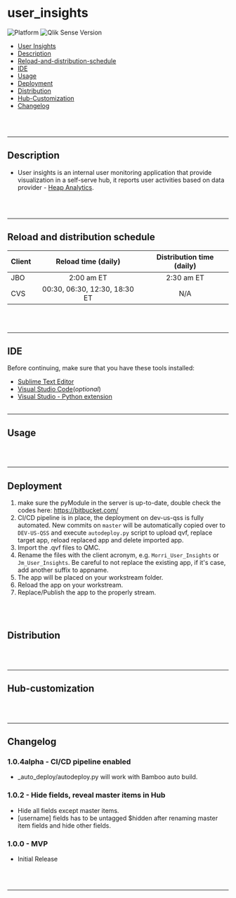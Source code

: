 # user_insights

![Platform](https://img.shields.io/badge/platform-Qlik%20Sense%20Hub-lightgrey.svg)
![Qlik Sense Version](https://img.shields.io/badge/Qlik%20Sense%20Version-November%202018-brightgreen.svg)

- [User Insights](#user-insights)
- [Description](#description)
- [Reload-and-distribution-schedule](#reload-and-distribution-schedule)
- [IDE](#IDE)
- [Usage](#usage)
- [Deployment](#deployment)
- [Distribution](#distribution)
- [Hub-Customization](#Hub-customization)
- [Changelog](#changelog)

<br><br>
***

## Description
- User insights is an internal user monitoring application that provide visualization in a self-serve hub, it reports user activities based on data provider - [Heap Analytics](https://heapanalytics.com/app/report).

<br><br>
***

## Reload and distribution schedule
| Client    | Reload time (daily)  | Distribution time (daily) |
|-----------|:---------------:|:-------:|
| JBO     | 2:00 am ET  | 2:30 am ET  |
| CVS     | 00:30, 06:30, 12:30, 18:30 ET | N/A |


<br><br>
***

## IDE
Before continuing, make sure that you have these tools installed:
- [Sublime Text Editor](https://www.sublimetext.com/)
- [Visual Studio Code](https://code.visualstudio.com/)(*optional*)
- [Visual Studio - Python extension](https://code.visualstudio.com/)
<br><br>
***

## Usage

<br><br>
***

## Deployment
1. make sure the pyModule in the server is up-to-date, double check the codes here: https://bitbucket.com/
2. CI/CD pipeline is in place, the deployment on dev-us-qss is fully automated.  New commits on `master` will be automatically copied over to `DEV-US-QSS` and execute `autodeploy.py` script to upload qvf, replace target app, reload replaced app and delete imported app.
3. Import the .qvf files to QMC.
4. Rename the files with the client acronym, e.g. `Morri_User_Insights` or `Jm_User_Insights`. Be careful to not replace the existing app, if it's case, add another suffix to appname.
5. The app will be placed on your workstream folder.
6. Reload the app on your workstream.
7. Replace/Publish the app to the properly stream.

<br><br>

## Distribution

<br><br>
***

## Hub-customization

<br><br>
***

## Changelog

### **1.0.4alpha - CI/CD pipeline enabled**
- _auto_deploy/autodeploy.py will work with Bamboo auto build.

### **1.0.2 - Hide fields, reveal master items in Hub**
- Hide all fields except master items.
- [username] fields has to be untagged $hidden after renaming master item fields and hide other fields.

### **1.0.0 - MVP**
- Initial Release

<br><br>
***
